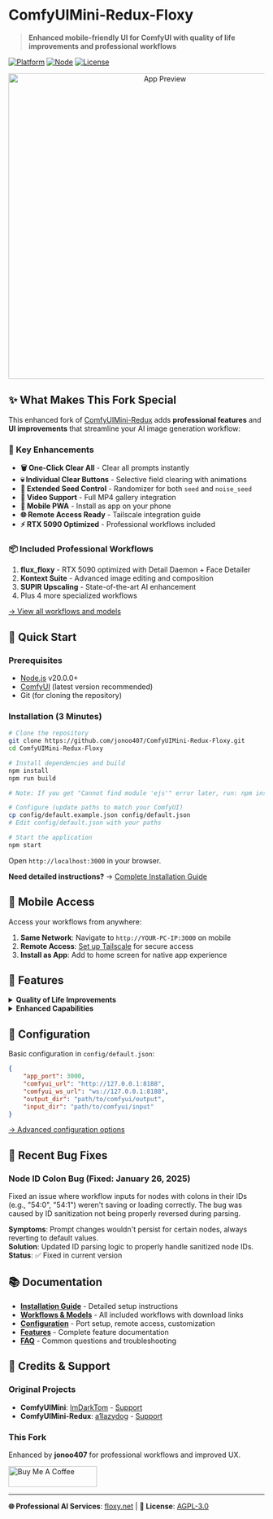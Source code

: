 # ComfyUIMini-Redux-Floxy

> **Enhanced mobile-friendly UI for ComfyUI with quality of life improvements and professional workflows**

[![Platform](https://img.shields.io/badge/platform-Windows%20%7C%20macOS%20%7C%20Linux-blue)](https://github.com/jonoo407/ComfyUIMini-Redux-Floxy)
[![Node](https://img.shields.io/badge/node-%3E%3D20.0.0-brightgreen)](https://nodejs.org)
[![License](https://img.shields.io/badge/license-AGPL--3.0-orange)](LICENSE)

<p align="center">
  <img src="https://github.com/user-attachments/assets/78a52443-ac9c-498c-8df3-129acd94a48c" alt="App Preview" width="600">
</p>

## ✨ What Makes This Fork Special

This enhanced fork of [ComfyUIMini-Redux](https://github.com/a1lazydog/ComfyUIMini-Redux) adds **professional features** and **UI improvements** that streamline your AI image generation workflow:

### 🚀 Key Enhancements

- **🗑️ One-Click Clear All** - Clear all prompts instantly
- **💀 Individual Clear Buttons** - Selective field clearing with animations
- **🎲 Extended Seed Control** - Randomizer for both `seed` and `noise_seed`
- **🎥 Video Support** - Full MP4 gallery integration
- **📱 Mobile PWA** - Install as app on your phone
- **🌐 Remote Access Ready** - Tailscale integration guide
- **⚡ RTX 5090 Optimized** - Professional workflows included

### 📦 Included Professional Workflows

1. **flux_floxy** - RTX 5090 optimized with Detail Daemon + Face Detailer
2. **Kontext Suite** - Advanced image editing and composition
3. **SUPIR Upscaling** - State-of-the-art AI enhancement
4. Plus 4 more specialized workflows

[→ View all workflows and models](docs/WORKFLOWS.md)

## 🚀 Quick Start

### Prerequisites
- [Node.js](https://nodejs.org/) v20.0.0+
- [ComfyUI](https://github.com/comfyanonymous/ComfyUI) (latest version recommended)
- Git (for cloning the repository)

### Installation (3 Minutes)

```bash
# Clone the repository
git clone https://github.com/jonoo407/ComfyUIMini-Redux-Floxy.git
cd ComfyUIMini-Redux-Floxy

# Install dependencies and build
npm install
npm run build

# Note: If you get "Cannot find module 'ejs'" error later, run: npm install ejs

# Configure (update paths to match your ComfyUI)
cp config/default.example.json config/default.json
# Edit config/default.json with your paths

# Start the application
npm start
```

Open `http://localhost:3000` in your browser.

**Need detailed instructions?** → [Complete Installation Guide](docs/INSTALLATION.md)

## 📱 Mobile Access

Access your workflows from anywhere:

1. **Same Network**: Navigate to `http://YOUR-PC-IP:3000` on mobile
2. **Remote Access**: [Set up Tailscale](docs/CONFIGURATION.md#remote-access-setup) for secure access
3. **Install as App**: Add to home screen for native app experience

## 🎯 Features

<details>
<summary><b>Quality of Life Improvements</b></summary>

- **Clear All Button** - One-click prompt clearing
- **Individual Clear Icons** - Skull buttons with hover effects
- **Extended Randomizer** - Works on all seed inputs
- **Smart Focus** - Auto-focus cleared fields
- **Professional UI** - Smooth animations and flexbox layouts

[→ See all features](docs/FEATURES.md)
</details>

<details>
<summary><b>Enhanced Capabilities</b></summary>

- **Video Generation Support** - Full MP4 workflow compatibility
- **Advanced Gallery** - Subfolder navigation and modal viewing
- **Metadata Preservation** - Separate .meta files for workflows
- **Auto-Conversion** - Import any ComfyUI workflow format
- **Queue Management** - Real-time progress tracking

[→ Technical details](docs/FEATURES.md#enhanced-capabilities)
</details>

## 🔧 Configuration

Basic configuration in `config/default.json`:

```json
{
    "app_port": 3000,
    "comfyui_url": "http://127.0.0.1:8188",
    "comfyui_ws_url": "ws://127.0.0.1:8188",
    "output_dir": "path/to/comfyui/output",
    "input_dir": "path/to/comfyui/input"
}
```

[→ Advanced configuration options](docs/CONFIGURATION.md)

## 🐛 Recent Bug Fixes

### Node ID Colon Bug (Fixed: January 26, 2025)
Fixed an issue where workflow inputs for nodes with colons in their IDs (e.g., "54:0", "54:1") weren't saving or loading correctly. The bug was caused by ID sanitization not being properly reversed during parsing. 

**Symptoms**: Prompt changes wouldn't persist for certain nodes, always reverting to default values.  
**Solution**: Updated ID parsing logic to properly handle sanitized node IDs.  
**Status**: ✅ Fixed in current version

## 📚 Documentation

- [**Installation Guide**](docs/INSTALLATION.md) - Detailed setup instructions
- [**Workflows & Models**](docs/WORKFLOWS.md) - All included workflows with download links
- [**Configuration**](docs/CONFIGURATION.md) - Port setup, remote access, customization
- [**Features**](docs/FEATURES.md) - Complete feature documentation
- [**FAQ**](docs/FAQ.md) - Common questions and troubleshooting

## 🤝 Credits & Support

### Original Projects
- **ComfyUIMini**: [ImDarkTom](https://github.com/ImDarkTom/ComfyUIMini) - [Support](https://www.buymeacoffee.com/ImDarkTom)
- **ComfyUIMini-Redux**: [a1lazydog](https://github.com/a1lazydog/ComfyUIMini-Redux) - [Support](https://www.buymeacoffee.com/bjew)

### This Fork
Enhanced by **jonoo407** for professional workflows and improved UX.

<a href="https://coff.ee/kwude1bkpg" target="_blank"><img src="https://cdn.buymeacoffee.com/buttons/default-yellow.png" alt="Buy Me A Coffee" height="41" width="174"></a>

---

**🌐 Professional AI Services**: [floxy.net](https://floxy.net) | **📝 License**: [AGPL-3.0](LICENSE)
